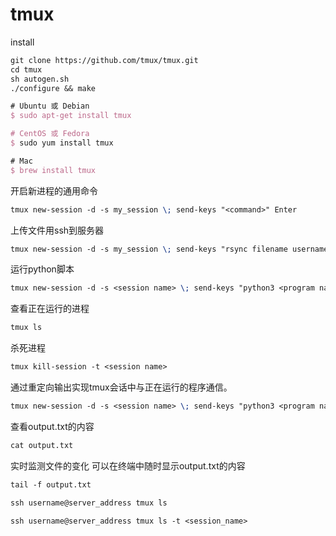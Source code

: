 # tmux

install
```latex
git clone https://github.com/tmux/tmux.git
cd tmux
sh autogen.sh
./configure && make
```

```latex
# Ubuntu 或 Debian
$ sudo apt-get install tmux

# CentOS 或 Fedora
$ sudo yum install tmux

# Mac
$ brew install tmux
```

开启新进程的通用命令
```latex
tmux new-session -d -s my_session \; send-keys "<command>" Enter
```

上传文件用ssh到服务器
```latex
tmux new-session -d -s my_session \; send-keys "rsync filename username@ip_address:/home/username" Enter
```

运行python脚本
```latex
tmux new-session -d -s <session name> \; send-keys "python3 <program name>.py" Enter
```

查看正在运行的进程
```latex
tmux ls
```

杀死进程
```latex
tmux kill-session -t <session name>
```

通过重定向输出实现tmux会话中与正在运行的程序通信。
```latex
tmux new-session -d -s <session name> \; send-keys "python3 <program name>.py > output.txt" Enter
```

查看output.txt的内容
```Python
cat output.txt
```

实时监测文件的变化
可以在终端中随时显示output.txt的内容
```latex
tail -f output.txt
```


```latex
ssh username@server_address tmux ls
```

```latex
ssh username@server_address tmux ls -t <session_name>
```